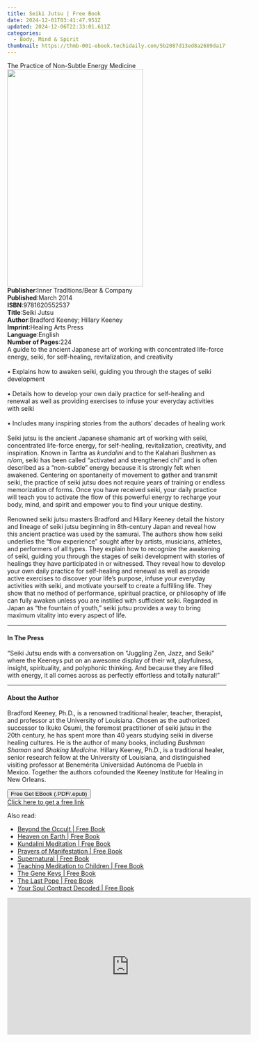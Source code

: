 ```yaml
---
title: Seiki Jutsu | Free Book
date: 2024-12-01T03:41:47.951Z
updated: 2024-12-06T22:33:01.611Z
categories:
  - Body, Mind & Spirit
thumbnail: https://thmb-001-ebook.techidaily.com/5b2087d13ed8a2689da17f08f3293b8f31250d74c89653a8d395ded2da91d9f7.jpg
---
```

<main id="book-container">
  <div class="flex flex-col">
    <div class="book-brief flex-1 py-6 px-4 sm:p-6 md:py-10 md:px-8">
      <!-- brief-->
      <div class="book-brief-main">
        The Practice of Non-Subtle Energy Medicine
      </div>
    </div>
    <div
      class="book-meta-info flex-1 grid gap-4 col-start-1 col-end-3 row-start-1 sm:mb-6 sm:grid-cols-4 lg:gap-6 lg:col-start-2 lg:row-end-6 lg:row-span-6 lg:mb-0"
    >
      <div
        class="book-meta-info-left place-content-center mt-4 p-4 text-sm leading-6 col-start-2 col-span-2 dark:text-slate-400"
      >
        <img
          class="w-full h-500 object-cover rounded-lg sm:h-255 sm:col-span-2 lg:col-span-full"
          src="https://img-001-ebook.techidaily.com/e9db2f2f0650c775038e53e5aec0620d92a3c4469e12641482541416096c91ab.jpg"
          alt=""
          width="312"
          height="500"
        />
      </div>
      <div
        class="book-meta-info-right mt-2 col-start-1 row-start-2 col-span-3 self-center"
      >
        <!-- meta data  -->
        <div class="flex flex-col px-4 md:px-8">
          <div class="flex-1">
            <strong>Publisher</strong>:<span class="px-2"
              >Inner Traditions/Bear &amp; Company</span
            >
          </div>
          <div class="flex-1">
            <strong>Published</strong>:<span class="px-2">March 2014</span>
          </div>
          <div class="flex-1">
            <strong>ISBN</strong>:<span class="px-2">9781620552537</span>
          </div>
          <div class="flex-1">
            <strong>Title</strong>:<span class="px-2">Seiki Jutsu</span>
          </div>
          <div class="flex-1">
            <strong>Author</strong>:<span class="px-2"
              >Bradford Keeney; Hillary Keeney</span
            >
          </div>
          <div class="flex-1">
            <strong>Imprint</strong>:<span class="px-2"
              >Healing Arts Press</span
            >
          </div>
          <div class="flex-1">
            <strong>Language</strong>:<span class="px-2">English</span>
          </div>
          <div class="flex-1">
            <strong>Number of Pages</strong>:<span class="px-2">224</span>
          </div>
        </div>
      </div>
    </div>
    <div class="book-description flex-1 py-6 px-4 sm:p-6 md:py-10 md:px-8">
      <div class="book-description-main">
        <div accordion-content="" id="description">
          A guide to the ancient Japanese art of working with concentrated
          life-force energy, seiki, for self-healing, revitalization, and
          creativity <br />
          <br />• Explains how to awaken seiki, guiding you through the stages
          of seiki development <br />
          <br />• Details how to develop your own daily practice for
          self-healing and renewal as well as providing exercises to infuse your
          everyday activities with seiki <br />
          <br />• Includes many inspiring stories from the authors’ decades of
          healing work <br />
          <br />Seiki jutsu is the ancient Japanese shamanic art of working with
          seiki, concentrated life-force energy, for self-healing,
          revitalization, creativity, and inspiration. Known in Tantra as
          <i>kundalini</i> and to the Kalahari Bushmen as <i>n/om</i>, seiki has
          been called “activated and strengthened chi” and is often described as
          a “non-subtle” energy because it is strongly felt when awakened.
          Centering on spontaneity of movement to gather and transmit seiki, the
          practice of seiki jutsu does not require years of training or endless
          memorization of forms. Once you have received seiki, your daily
          practice will teach you to activate the flow of this powerful energy
          to recharge your body, mind, and spirit and empower you to find your
          unique destiny. <br />
          <br />Renowned seiki jutsu masters Bradford and Hillary Keeney detail
          the history and lineage of seiki jutsu beginning in 8th-century Japan
          and reveal how this ancient practice was used by the samurai. The
          authors show how seiki underlies the “flow experience” sought after by
          artists, musicians, athletes, and performers of all types. They
          explain how to recognize the awakening of seiki, guiding you through
          the stages of seiki development with stories of healings they have
          participated in or witnessed. They reveal how to develop your own
          daily practice for self-healing and renewal as well as provide active
          exercises to discover your life’s purpose, infuse your everyday
          activities with seiki, and motivate yourself to create a fulfilling
          life. They show that no method of performance, spiritual practice, or
          philosophy of life can fully awaken unless you are instilled with
          sufficient seiki. Regarded in Japan as “the fountain of youth,” seiki
          jutsu provides a way to bring maximum vitality into every aspect of
          life.
        </div>
        <div class="accordion-fader"></div>
      </div>
    </div>
    <div class="book-excerpts flex-1 py-6 px-4 sm:p-6 md:py-10 md:px-8">
      <!-- excerpts-->
      <div class="book-excerpts-main">
        <hr />
        <h4 class="placeholder placeholder-heading">
          <span>In The Press</span>
        </h4>
        <p>
          “Seiki Jutsu ends with a conversation on "Juggling Zen, Jazz, and
          Seiki" where the Keeneys put on an awesome display of their wit,
          playfulness, insight, spirituality, and polyphonic thinking. And
          because they are filled with energy, it all comes across as perfectly
          effortless and totally natural!”
        </p>
      </div>
    </div>
    <div class="book-about-author flex-1 py-6 px-4 sm:p-6 md:py-10 md:px-8">
      <!-- about author-->
      <div class="book-main-author-main">
        <hr />
        <h4 class="placeholder placeholder-heading">
          <span>About the Author</span>
        </h4>
        <p>
          Bradford Keeney, Ph.D., is a renowned traditional healer, teacher,
          therapist, and professor at the University of Louisiana. Chosen as the
          authorized successor to Ikuko Osumi, the foremost practitioner of
          seiki jutsu in the 20th century, he has spent more than 40 years
          studying seiki in diverse healing cultures. He is the author of many
          books, including <i>Bushman Shaman</i> and <i>Shaking Medicine</i>.
          Hillary Keeney, Ph.D., is a traditional healer, senior research fellow
          at the University of Louisiana, and distinguished visiting professor
          at Benemérita Universidad Autónoma de Puebla in Mexico. Together the
          authors cofounded the Keeney Institute for Healing in New Orleans.
        </p>
      </div>
    </div>
    <div class="book-free-get flex-1 py-6 px-4 sm:p-6 md:py-10 md:px-8">
      <button
        id="btn-free-get"
        class="bg-blue-500 hover:bg-blue-700 text-white font-bold py-2 px-4 rounded"
      >
        Free Get EBook (.PDF/.epub)
      </button>
      <div id="countdown-display" class="px-2 text-lg mt-2"></div>
      <a
        id="free-link"
        class="hidden bg-blue-500 hover:bg-blue-700 text-white font-bold py-2 px-4 rounded"
        href="https://www.ebooks.com/en-us/book/95782827/seiki-jutsu/bradford-keeney/"
        target="_blank"
        >Click here to get a free link</a
      >
    </div>
    <script>
      let countdownTime = 0;
      let countdownInterval = null;
      document
        .getElementById('btn-free-get')
        .addEventListener('click', startCountdown);
      function startCountdown() {
        countdownTime = new Date().getTime() + 60000 * 3;
        countdownInterval = setInterval(updateCountdown, 1000);
        document.getElementById('btn-free-get').disabled = true;
        document
          .getElementById('btn-free-get')
          .classList.add('bg-gray-500', 'cursor-not-allowed');
      }
      function updateCountdown() {
        let currentTime = new Date().getTime();
        let timeLeft = countdownTime - currentTime;
        let secondsLeft = Math.floor(timeLeft / 1000);
        document.getElementById('countdown-display').innerHTML =
          `Remaining time: ${secondsLeft} seconds.`;
        if (secondsLeft <= 0) {
          clearInterval(countdownInterval);
          document.getElementById('btn-free-get').classList.add('hidden');
          document.getElementById('free-link').classList.remove('hidden');
          document.getElementById('countdown-display').innerHTML = '';
        }
      }
    </script>
  </div>
</main>

<ins class="adsbygoogle"
      style="display:block"
      data-ad-client="ca-pub-7571918770474297"
      data-ad-slot="8358498916"
      data-ad-format="auto"
      data-full-width-responsive="true"></ins>
    

<span class="atpl-alsoreadstyle">Also read:</span>
<div><ul>
<li><a href="https://novels-ebooks.techidaily.com/1424604-9781780286945-beyond-the-occult/"><u>Beyond the Occult | Free Book</u></a></li>
<li><a href="https://novels-ebooks.techidaily.com/1426734--heaven-on-earth/"><u>Heaven on Earth | Free Book</u></a></li>
<li><a href="https://novels-ebooks.techidaily.com/1424590-9781780286099-kundalini-meditation/"><u>Kundalini Meditation | Free Book</u></a></li>
<li><a href="https://novels-ebooks.techidaily.com/1424603-9781780286266-prayers-of-manifestation/"><u>Prayers of Manifestation | Free Book</u></a></li>
<li><a href="https://novels-ebooks.techidaily.com/1424605-9781780286952-supernatural/"><u>Supernatural | Free Book</u></a></li>
<li><a href="https://novels-ebooks.techidaily.com/1424585-9781780284804-teaching-meditation-to-children/"><u>Teaching Meditation to Children | Free Book</u></a></li>
<li><a href="https://novels-ebooks.techidaily.com/1424595-9781780286150-the-gene-keys/"><u>The Gene Keys | Free Book</u></a></li>
<li><a href="https://novels-ebooks.techidaily.com/1424602-9781780286242-the-last-pope/"><u>The Last Pope | Free Book</u></a></li>
<li><a href="https://novels-ebooks.techidaily.com/1424594-9781780286136-your-soul-contract-decoded/"><u>Your Soul Contract Decoded | Free Book</u></a></li>
</ul></div>

<!-- affiliate ads begin -->
<iframe width="560" height="315" src="https://www.youtube.com/embed/e4Nt2xXXtmE?si=CtKwFry4b0AJXnaN" title="YouTube video player" frameborder="0" allow="accelerometer; autoplay; clipboard-write; encrypted-media; gyroscope; picture-in-picture; web-share" referrerpolicy="strict-origin-when-cross-origin" allowfullscreen></iframe>
<!-- affiliate ads end -->

